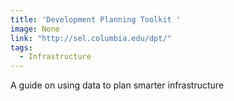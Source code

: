 ```yaml
---
title: 'Development Planning Toolkit '
image: None
link: "http://sel.columbia.edu/dpt/"
tags:
  - Infrastructure
---
```


 A guide on using data to plan smarter infrastructure
